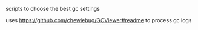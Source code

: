 scripts to choose the best gc settings

uses https://github.com/chewiebug/GCViewer#readme to process gc logs
